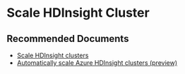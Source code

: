 <properties
    pageTitle="Scale HDInsight Cluster"
    description="TSG / How-to for know scenario"
    service="microsoft.hdinsight"
    resource="clusters"
    authors="jaserano"
    ms.author="jaserano"
    displayOrder=""
    selfHelpType="Generic"
    supportTopicIds="32636492"
    resourceTags=""
    productPesIds="15078"
    cloudEnvironments="public"
    articleId="hdinsight-scale-cluster"
/>

# Scale HDInsight Cluster

## **Recommended Documents**

* [Scale HDInsight clusters ](https://docs.microsoft.com/azure/hdinsight/hdinsight-scaling-best-practices)<br>
* [Automatically scale Azure HDInsight clusters (preview)](https://docs.microsoft.com/azure/hdinsight/hdinsight-autoscale-clusters?toc=%2F%2Fazure%2Fhdinsight%2Fhadoop%2FTOC.json&bc=%2F%2Fazure%2Fbread%2Ftoc.json) 
